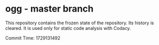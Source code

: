 # ogg - master branch

This repository contains the frozen state of the repository.
Its history is cleared. It is used only for static code
analysis with Codacy.

Commit Time: 1729131492